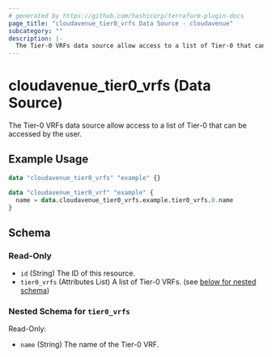 ```yaml
---
# generated by https://github.com/hashicorp/terraform-plugin-docs
page_title: "cloudavenue_tier0_vrfs Data Source - cloudavenue"
subcategory: ""
description: |-
  The Tier-0 VRFs data source allow access to a list of Tier-0 that can be accessed by the user.
---
```


# cloudavenue_tier0_vrfs (Data Source)

The Tier-0 VRFs data source allow access to a list of Tier-0 that can be accessed by the user.

## Example Usage

```terraform
data "cloudavenue_tier0_vrfs" "example" {}

data "cloudavenue_tier0_vrf" "example" {
  name = data.cloudavenue_tier0_vrfs.example.tier0_vrfs.0.name
}
```

<!-- schema generated by tfplugindocs -->
## Schema

### Read-Only

- `id` (String) The ID of this resource.
- `tier0_vrfs` (Attributes List) A list of Tier-0 VRFs. (see [below for nested schema](#nestedatt--tier0_vrfs))

<a id="nestedatt--tier0_vrfs"></a>
### Nested Schema for `tier0_vrfs`

Read-Only:

- `name` (String) The name of the Tier-0 VRF.


